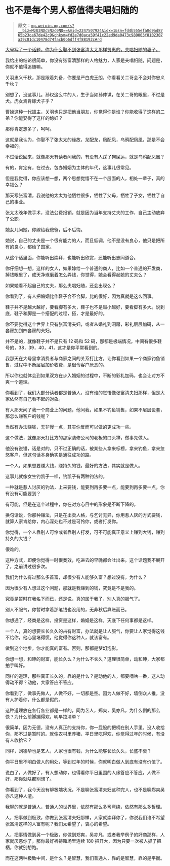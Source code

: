 # 也不是每个男人都值得夫唱妇随的

> 原文：[`mp.weixin.qq.com/s?__biz=MzU3NDc5Nzc0NQ==&mid=2247507924&idx=1&sn=fd4b555efa0d9ad8765b23ca67de42c9&chksm=fd2e7d0aca59f41c22ed9da0473c980003f8102307a39c81dc10478d74facb0b6dff4f88192c#rd`](http://mp.weixin.qq.com/s?__biz=MzU3NDc5Nzc0NQ==&mid=2247507924&idx=1&sn=fd4b555efa0d9ad8765b23ca67de42c9&chksm=fd2e7d0aca59f41c22ed9da0473c980003f8102307a39c81dc10478d74facb0b6dff4f88192c#rd)

[大号写了一个话题，你为什么娶不到张富清太太那样贤惠的，夫唱妇随的妻子。](http://mp.weixin.qq.com/s?__biz=MzU0MjYwNDU2Mw==&mid=2247501508&idx=2&sn=fb851f501fc27e503e41f95a0866ef4b&chksm=fb1aaab8cc6d23aef3037ec7c6b636c12dd9bf624c195db2819ecdf9e668b1666f9ccc5881f2&scene=21#wechat_redirect)

我给出的结论很简单，你没有张富清那样的人格魅力，人家是夫唱妇随，问题是，你就不值得追随嘛。

关羽忠义千秋，那是跟着刘备，你要是严白虎王朗，你看看关二哥会不会对你忠义千秋？ 

别想了，没这事儿。孙权这么牛的人，生子当如孙仲谋，在关二哥的眼里，不过是犬。虎女焉肯嫁犬子乎？ 

曹操这种一代雄主，关羽也只是把他当朋友，你觉得你是谁？你能收得了这样的二弟？你能娶得了这样的媳妇？ 

那你肯定想多了，呵呵。 

这就是我认为，你娶不了张太太的缘故，龙配龙，凤配凤，乌鸦配凤凰，那是不会幸福的。

不过话说回来，就像那天有读者问我的，有没有人踩了狗屎运，就是乌鸦配凤凰？ 

有的，肯定有，在过去，包办婚姻为主体的年代，这事儿很常见。

但是我觉得，你应该想一想，两个思想觉悟不在一个层面的人，相处一辈子，真的幸福么？ 

那天写张富清，我说他的太太为他牺牲很多，牺牲了父母，牺牲了子女，牺牲了自己的事业。 

张太太晚年做手术，没法公费报销，就是因为当年支持丈夫的工作，自己主动放弃了公职。

她女儿问她，你嫁给我爸爸，后不后悔。 

她说，自己的丈夫是一个很有能力的人，而且低调，他不是没有良心，他只是把所有的良心，都给了国家。

从这个话里面，你能听出崇拜，也能听出欣赏，还能听出志同道合。 

你仔细想一想，这样的女人，如果嫁给一个普通的商人，比如一个普通的开发商，掉钱眼里了，成天净琢磨着怎么弄钱，你觉得，她会看得起她的丈夫么？ 

如果她看不起自己的丈夫，那么夫唱妇随，还会出现么？

你看到了，有人把婚姻比作鞋子合不合脚，比的很好，因为真就是这么回事。 

鞋子并不是越大越好，要看脚有多大，鞋子也不是越小越好，要看脚有多大。说到底，鞋子和脚是一个搭配的过程，搭，才是最好的。

你不要觉得这个世界上只有张富清夫妇，或者从婚礼到洞房，彩礼层层加码，从一套房加到四套房的夫妇。 

并不是的，就像鞋子并不是只有 12 码和 52 码，那都是极端情况。中间有很多鞋号的，38，39，40，41，这才是你平常看到的。

我那天在大号里拿消费者与商家之间的关系打比方，让你看到如果一个商家钓鱼销售，过程中不断层层加价收费，是很令客户厌恶的。 

所以你也就体会到如果双方在步入婚姻的过程中，不断的彩礼加码，也会让对方不爽一个道理。

你看到了，我们大部分读者都是普通人，没有谁的觉悟像张富清夫妇那样，但是大家依然有自己看不起的对象。 

有人那天问了我一个商业上的问题，他问我，如果不钓鱼销售，如果不层层设套，那怎么赚客户的钱呢？ 

当然有办法赚钱，无非慢一点，其实你反而可以做的更成功一些。 

这个做法，就像那天打比方的那家装修公司的老板的口头禅，做事先做人。 

他没有说错，话是对的，只不过正确的话，被某些人拿来标榜，拿来钓鱼，拿来忽悠客户，但这句话本身确实是通往成功的路。

一个人，如果想要赚大钱，赚持久的钱，最好的方法，其实就是做人。 

这事儿就像女生钓凯子一样，钓凯子有两种钓法的。 

一种就是惹人讨厌的钓法，上来要钱，能要到再多要一点，能要到再多要一点，你有没有可能要到？

有可能，但是在这个过程中，你在对方心目中的形象是不断下降的。

换句话说，你那种赚法，只是在出卖人格，与乞讨无异，你用惹人厌的方式要钱，就算人家肯给你，内心深处也不过是可怜你，或者打发你。

你觉得，一个人靠别人可怜或者靠别人打发，可不可能真正意义上赚到大钱，赚到持久的大钱？

很难的。

这种方式，即便你觉得一时很奏效，吃进去的早晚都会吐出来。这个话题我不展开了，之前讲过很多次。 

我们为什么有过那么多首富，却很少有人能够久富？想过没有，为什么？

因为很少有人想过这个问题，那就是我赚到的钱，究竟是不是我的。 

究竟是暂时在我名下而已，还是说，真的属于我了，别人真的服气了。

别人不服气，你暂时拿着那笔钱也没用的，无非秋后算账而已。

你想通了，经商是这样，投资是这样，婚姻是这样，天底下任何事都是这样。 

一个人，真的想要长长久久的占有财富，办法就是让人服气，你要让人家觉得这钱不给你，他心里堵得慌，他觉得你这种人，就该富有。 

做到这个地步，你才能真的富有。否则，那都是梦幻泡影。 

你想一想，和珅的财富，能长久么？为什么不长久？道理很简单，动和珅，大家都拍手叫好。

同样的道理，那些真正长久的，靠的是什么？是动他的人，都要嘀咕一番，这人动得动不得？动他，大家答应不答应。

你看到了，做事先做人，人做不好，一切都是空。因为人做不好，墙倒众人推，没有人护着你，什么都是假的。

这种道理放在各行各业都是一样的，同为艺人，郑爽，吴亦凡，为什么倒的那么快？为什么前脚蹦得欢，明早拉清单？ 

很简单，因为无德，没有人真正的支持你，你一屁股的把柄在别人手里。没人收拾你，那不过是暂时的。就像农村里养猪，平日里吃得欢，你觉得过年的时候，有没有人收拾它？

同样，刘德华也是艺人，人家也很有钱，为什么能够长长久久，长盛不衰？ 

你平日里不明白做人的用处，等到过年的时候，你就明白做人到底有没有价值了。 

说白了，人做好了，有人想动你，也得看你平日里围的人缘答应不答应，人做不好，那你就啥都别想了。 

你看到了，我今天没有聊极端状况，不是聊张富清夫妇这种完人，也不是聊郑爽吴亦凡这种人渣。 

我聊的就是普通人，普通人的世界里，依然有那么多弯弯绕，依然有那么多哲理。

人，把事做到极致，你做到张富清夫妇那样，人家就崇拜你了，你说我们谁不希望张富清这样的人富有呢？我们太希望了，衷心的希望。 

人，把事情做到另一个极致，你做到郑爽，吴亦凡，或者我举例子的奸商那样，人家就厌恶你了，那你最好祈祷赌场里连续 180 把开大，因为只要一次被人抓了把柄，你就别想跑。

而在这两种极致中间，是什么？是智慧，我们普通人，靠的是智慧，靠的是平衡。